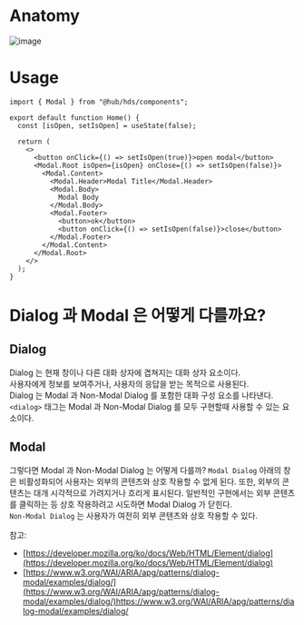 # Anatomy
![image](https://github.com/f-lab-edu/design-hub/assets/84058944/5a667517-5131-4fb9-98c9-7b357cabc450)

# Usage
```tsx
import { Modal } from "@hub/hds/components";

export default function Home() {
  const [isOpen, setIsOpen] = useState(false);

  return (
    <>
      <button onClick={() => setIsOpen(true)}>open modal</button>
      <Modal.Root isOpen={isOpen} onClose={() => setIsOpen(false)}>
        <Modal.Content>
          <Modal.Header>Modal Title</Modal.Header>
          <Modal.Body>
            Modal Body
          </Modal.Body>
          <Modal.Footer>
            <button>ok</button>
            <button onClick={() => setIsOpen(false)}>close</button>
          </Modal.Footer>
        </Modal.Content>
      </Modal.Root>
    </>
  );
}
```

# Dialog 과 Modal 은 어떻게 다를까요?

## Dialog
Dialog 는 현재 창이나 다른 대화 상자에 겹쳐지는 대화 상자 요소이다.  
사용자에게 정보를 보여주거나, 사용자의 응답을 받는 목적으로 사용된다.  
Dialog 는 Modal 과 Non-Modal Dialog 를 포함한 대화 구성 요소를 나타낸다. 
`<dialog>` 태그는 Modal 과 Non-Modal Dialog 를 모두 구현할때 사용할 수 있는 요소이다.  

## Modal
그렇다면 Modal 과  Non-Modal Dialog 는 어떻게 다를까?
`Modal Dialog` 아래의 창은 비활성화되어 사용자는 외부의 콘텐츠와 상호 작용할 수 없게 된다. 또한, 외부의 콘텐츠는 대개 시각적으로 가려지거나 흐리게 표시된다. 일반적인 구현에서는 외부 콘텐츠를 클릭하는 등 상호 작용하려고 시도하면 Modal Dialog 가 닫힌다.  
`Non-Modal Dialog` 는 사용자가 여전히 외부 콘텐츠와 상호 작용할 수 있다.

참고:
- [https://developer.mozilla.org/ko/docs/Web/HTML/Element/dialog](https://developer.mozilla.org/ko/docs/Web/HTML/Element/dialog)
- [https://www.w3.org/WAI/ARIA/apg/patterns/dialog-modal/examples/dialog/](https://www.w3.org/WAI/ARIA/apg/patterns/dialog-modal/examples/dialog/)https://www.w3.org/WAI/ARIA/apg/patterns/dialog-modal/examples/dialog/

